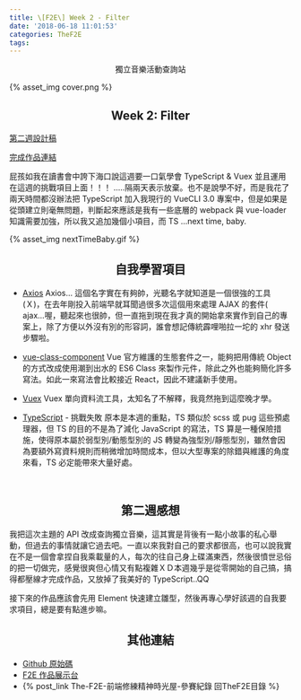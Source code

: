 ```yaml
---
title: \[F2E\] Week 2 - Filter
date: '2018-06-18 11:01:53'
categories: TheF2E
tags:
---
```

<center>獨立音樂活動查詢站</center>

<!-- more -->

{% asset_img cover.png %}

## <center>Week 2: Filter</center>

[第二週設計稿](https://hexschool.github.io/THE_F2E_Design/week2-filter/)

[完成作品連結](https://wizardgreen.github.io/hexSchool-TheF2E-Showcase/#/week2)

屁孩如我在讀書會中誇下海口說這週要一口氣學會 TypeScript & Vuex 並且運用在這週的挑戰項目上面！！！ .....隔兩天表示放棄。也不是說學不好，而是我花了兩天時間都沒辦法把 TypeScript 加入我現行的 VueCLI 3.0 專案中，但是如果是從頭建立則毫無問題，判斷起來應該是我有一些底層的 webpack 與 vue-loader 知識需要加強，所以我又追加幾個小項目，而 TS ...next time, baby.

{% asset_img nextTimeBaby.gif %}
<br/>

## <center>自我學習項目</center>

- [Axios](https://github.com/axios/axios)
Axios... 這個名字實在有夠帥，光聽名字就知道是一個很強的工具(Ｘ)，在去年剛投入前端早就耳聞過很多次這個用來處理 AJAX 的套件( ajax...喔，聽起來也很帥，但一直拖到現在我才真的開始拿來實作到自己的專案上，除了方便以外沒有別的形容詞，誰會想記傳統霹哩啪拉一坨的 xhr 發送步驟啦。

- [vue-class-component](https://github.com/vuejs/vue-class-component)
Vue 官方維護的生態套件之一，能夠把用傳統 Object 的方式改成使用潮到出水的 ES6 Class 來製作元件，除此之外也能夠簡化許多寫法。如此一來寫法會比較接近 React，因此不建議新手使用。

- [Vuex](https://vuex.vuejs.org/zh/)
Vuex 單向資料流工具，太知名了不解釋，我竟然拖到這麼晚才學。

- [TypeScript](https://www.typescriptlang.org/) - 挑戰失敗
原本是本週的重點，TS 類似於 scss 或 pug 這些預處理器，但 TS 的目的不是為了減化 JavaScript 的寫法，TS 算是一種保險措施，使得原本屬於弱型別/動態型別的 JS 轉變為強型別/靜態型別，雖然會因為要額外寫資料規則而稍微增加時間成本，但以大型專案的除錯與維護的角度來看，TS 必定能帶來大量好處。
<br />

## <center>第二週感想</center>
我把這次主題的 API 改成查詢獨立音樂，這其實是背後有一點小故事的私心舉動，但過去的事情就讓它過去吧。一直以來我對自己的要求都很高，也可以說我實在不是一個會拿捏自我乘載量的人，每次的往自己身上碟滿東西，然後很憤世忌俗的把一切做完，感覺很爽但心情又有點複雜ＸＤ本週幾乎是從零開始的自己搞，搞得都壓線才完成作品，又放掉了我美好的 TypeScript..QQ

接下來的作品應該會先用 Element 快速建立雛型，然後再專心學好該週的自我要求項目，總是要有點進步嘛。


## <center>其他連結</center>
- [Github 原始碼](https://github.com/Wizardgreen/hexSchool-TheF2E-Showcase/)
- [F2E 作品展示台](https://wizardgreen.github.io/hexSchool-TheF2E-Showcase/#/)
- {% post_link The-F2E-前端修練精神時光屋-參賽紀錄 回TheF2E目錄 %}
